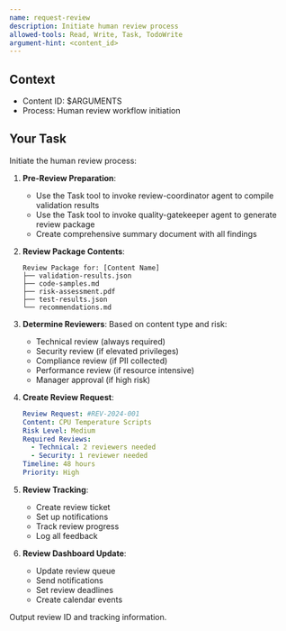 ```yaml
---
name: request-review
description: Initiate human review process
allowed-tools: Read, Write, Task, TodoWrite
argument-hint: <content_id>
---
```


## Context
- Content ID: $ARGUMENTS
- Process: Human review workflow initiation

## Your Task

Initiate the human review process:

1. **Pre-Review Preparation**:
   - Use the Task tool to invoke review-coordinator agent to compile validation results
   - Use the Task tool to invoke quality-gatekeeper agent to generate review package
   - Create comprehensive summary document with all findings

2. **Review Package Contents**:
   ```
   Review Package for: [Content Name]
   ├── validation-results.json
   ├── code-samples.md
   ├── risk-assessment.pdf
   ├── test-results.json
   └── recommendations.md
   ```

3. **Determine Reviewers**:
   Based on content type and risk:
   - Technical review (always required)
   - Security review (if elevated privileges)
   - Compliance review (if PII collected)
   - Performance review (if resource intensive)
   - Manager approval (if high risk)

4. **Create Review Request**:
   ```yaml
   Review Request: #REV-2024-001
   Content: CPU Temperature Scripts
   Risk Level: Medium
   Required Reviews:
     - Technical: 2 reviewers needed
     - Security: 1 reviewer needed
   Timeline: 48 hours
   Priority: High
   ```

5. **Review Tracking**:
   - Create review ticket
   - Set up notifications
   - Track review progress
   - Log all feedback

6. **Review Dashboard Update**:
   - Update review queue
   - Send notifications
   - Set review deadlines
   - Create calendar events

Output review ID and tracking information.